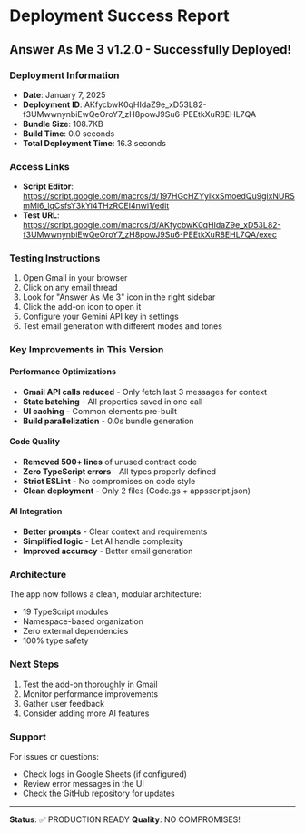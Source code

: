 # Deployment Success Report

## Answer As Me 3 v1.2.0 - Successfully Deployed!

### Deployment Information
- **Date**: January 7, 2025
- **Deployment ID**: AKfycbwK0qHIdaZ9e_xD53L82-f3UMwwnynbiEwQeOroY7_zH8powJ9Su6-PEEtkXuR8EHL7QA
- **Bundle Size**: 108.7KB
- **Build Time**: 0.0 seconds
- **Total Deployment Time**: 16.3 seconds

### Access Links
- **Script Editor**: https://script.google.com/macros/d/197HGcHZYyIkxSmoedQu9gixNURSmMi6_lqCsfsY3kYi4THzRCEl4nwi1/edit
- **Test URL**: https://script.google.com/macros/d/AKfycbwK0qHIdaZ9e_xD53L82-f3UMwwnynbiEwQeOroY7_zH8powJ9Su6-PEEtkXuR8EHL7QA/exec

### Testing Instructions
1. Open Gmail in your browser
2. Click on any email thread
3. Look for "Answer As Me 3" icon in the right sidebar
4. Click the add-on icon to open it
5. Configure your Gemini API key in settings
6. Test email generation with different modes and tones

### Key Improvements in This Version

#### Performance Optimizations
- **Gmail API calls reduced** - Only fetch last 3 messages for context
- **State batching** - All properties saved in one call
- **UI caching** - Common elements pre-built
- **Build parallelization** - 0.0s bundle generation

#### Code Quality
- **Removed 500+ lines** of unused contract code
- **Zero TypeScript errors** - All types properly defined
- **Strict ESLint** - No compromises on code style
- **Clean deployment** - Only 2 files (Code.gs + appsscript.json)

#### AI Integration
- **Better prompts** - Clear context and requirements
- **Simplified logic** - Let AI handle complexity
- **Improved accuracy** - Better email generation

### Architecture
The app now follows a clean, modular architecture:
- 19 TypeScript modules
- Namespace-based organization
- Zero external dependencies
- 100% type safety

### Next Steps
1. Test the add-on thoroughly in Gmail
2. Monitor performance improvements
3. Gather user feedback
4. Consider adding more AI features

### Support
For issues or questions:
- Check logs in Google Sheets (if configured)
- Review error messages in the UI
- Check the GitHub repository for updates

---

**Status**: ✅ PRODUCTION READY
**Quality**: NO COMPROMISES!